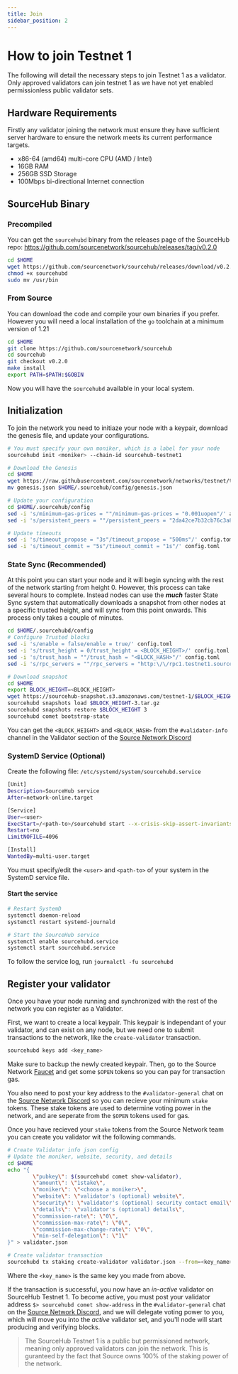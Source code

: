 ```yaml
---
title: Join
sidebar_position: 2
---
```


# How to join Testnet 1
The following will detail the necessary steps to join Testnet 1 as a validator. Only approved validators can join testnet 1 as we have not yet enabled permissionless public validator sets.

## Hardware Requirements
Firstly any validator joining the network must ensure they have sufficient server hardware to ensure the network meets its current performance targets. 

* x86-64 (amd64) multi-core CPU (AMD / Intel)
* 16GB RAM
* 256GB SSD Storage
* 100Mbps bi-directional Internet connection

## SourceHub Binary

### Precompiled
You can get the `sourcehubd` binary from the releases page of the SourceHub repo: https://github.com/sourcenetwork/sourcehub/releases/tag/v0.2.0
```bash
cd $HOME
wget https://github.com/sourcenetwork/sourcehub/releases/download/v0.2.0/sourcehubd
chmod +x sourcehubd
sudo mv /usr/bin
```


### From Source
You can download the code and compile your own binaries if you prefer. However you will need a local installation of the `go` toolchain at a minimum version of 1.21
```bash
cd $HOME
git clone https://github.com/sourcenetwork/sourcehub
cd sourcehub
git checkout v0.2.0
make install
export PATH=$PATH:$GOBIN
```
Now you will have the `sourcehubd` available in your local system.

## Initialization
To join the network you need to initiaze your node with a keypair, download the genesis file, and update your configurations.

```bash
# You must specify your own moniker, which is a label for your node
sourcehubd init <moniker> --chain-id sourcehub-testnet1

# Download the Genesis
cd $HOME
wget https://raw.githubusercontent.com/sourcenetwork/networks/testnet/testnet1/genesis.json
mv genesis.json $HOME/.sourcehub/config/genesis.json

# Update your configuration
cd $HOME/.sourcehub/config
sed -i 's/minimum-gas-prices = ""/minimum-gas-prices = "0.001uopen"/' app.toml
sed -i 's/persistent_peers = ""/persistent_peers = "2da42ce7b32cb76c3a86db2eadfab8508ee41815@54.158.208.103:26656"/' config.toml

# Update timeouts
sed -i 's/timeout_propose = "3s"/timeout_propose = "500ms"/' config.toml
sed -i 's/timeout_commit = "5s"/timeout_commit = "1s"/' config.toml
```

### State Sync (Recommended)
At this point you can start your node and it will begin syncing with the rest of the network starting from height 0. However, this process can take several hours to complete. Instead nodes can use the ***much*** faster State Sync system that automatically downloads a snapshot from other nodes at a specific trusted height, and will sync from this point onwards. This process only takes a couple of minutes.

```bash
cd $HOME/.sourcehubd/config
# Configure Trusted blocks
sed -i 's/enable = false/enable = true/' config.toml
sed -i 's/trust_height = 0/trust_height = <BLOCK_HEIGHT>/' config.toml
sed -i 's/trust_hash = ""/trust_hash = "<BLOCK_HASH>"/' config.toml
sed -i 's/rpc_servers = ""/rpc_servers = "http:\/\/rpc1.testnet1.source.network:26657,http:\/\/rpc2.testnet1.source.network:26657"/' config.toml

# Download snapshot
cd $HOME
export BLOCK_HEIGHT=<BLOCK_HEIGHT>
wget https://sourcehub-snapshot.s3.amazonaws.com/testnet-1/$BLOCK_HEIGHT-3.tar.gz
sourcehubd snapshots load $BLOCK_HEIGHT-3.tar.gz
sourcehubd snapshots restore $BLOCK_HEIGHT 3
sourcehubd comet bootstrap-state
```

You can get the `<BLOCK_HEIGHT>` and `<BLOCK_HASH>` from the `#validator-info` channel in the Validator section of the [Source Network Discord](https://discord.source.network)

### SystemD Service (Optional)

Create the following file: `/etc/systemd/system/sourcehubd.service`
```bash
[Unit]
Description=SourceHub service
After=network-online.target

[Service]
User=<user>
ExecStart=/<path-to>/sourcehubd start --x-crisis-skip-assert-invariants
Restart=no
LimitNOFILE=4096

[Install]
WantedBy=multi-user.target
```

You must specify/edit the `<user>` and `<path-to>` of your system in the SystemD service file.

#### Start the service

```bash
# Restart SystemD
systemctl daemon-reload
systemctl restart systemd-journald

# Start the SourceHub service
systemctl enable sourcehubd.service
systemctl start sourcehubd.service
```

To follow the service log, run `journalctl -fu sourcehubd`

## Register your validator
Once you have your node running and synchronized with the rest of the network you can register as a Validator. 

First, we want to create a local keypair. This keypair is independant of your validator, and can exist on any node, but we need one to submit transactions to the network, like the `create-validator` transaction.
```bash
sourcehubd keys add <key_name>
```

Make sure to backup the newly created keypair. Then, go to the Source Network [Faucet](https://faucet.source.network/) and get some `$OPEN` tokens so you can pay for transaction gas.

You also need to post your key address to the `#validator-general` chat on the [Source Network Discord](https://discord.source.network) so you can recieve your minimum `stake` tokens. These stake tokens are used to determine voting power in the network, and are seperate from the `$OPEN` tokens used for gas.

Once you have recieved your `stake` tokens from the Source Network team you can create you validator wit the following commands.

```bash
# Create Validator info json config
# Update the moniker, website, security, and details
cd $HOME
echo "{
        \"pubkey\": $(sourcehubd comet show-validator),
        \"amount\": \"1stake\",
        \"moniker\": \"<choose a moniker>\",
        \"website\": \"validator's (optional) website\",
        \"security\": \"validator's (optional) security contact email\",
        \"details\": \"validator's (optional) details\",
        \"commission-rate\": \"0\",
        \"commission-max-rate\": \"0\",
        \"commission-max-change-rate\": \"0\",
        \"min-self-delegation\": \"1\"
}" > validator.json

# Create validator transaction
sourcehubd tx staking create-validator validator.json --from=<key_name> --fees 1000uopen -y
```

Where the `<key_name>` is the same key you made from above.

If the transaction is successful, you now have an *in-active* validator on SourceHub Testnet 1.  To become active, you must post your validator address `$> sourcehubd comet show-address` in the `#validator-general` chat on the [Source Network Discord](https://discord.source.network), and we will delegate voting power to you, which will move you into the *active* validator set, and you'll node will start producing and verifying blocks.

> The SourceHub Testnet 1 is a public but permissioned network, meaning only approved validators can join the network. This is guranteed by the fact that Source owns 100% of the staking power of the network.
